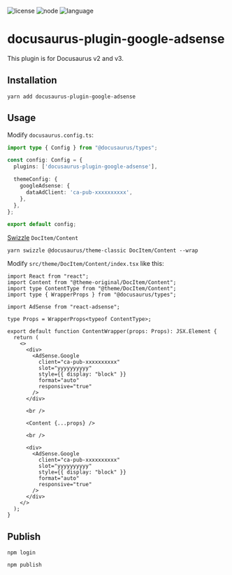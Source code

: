 ![license](https://img.shields.io/github/license/hhk7734/docusaurus-plugin-google-adsense)
![node](https://img.shields.io/github/package-json/v/hhk7734/docusaurus-plugin-google-adsense?sort=semver)
![language](https://img.shields.io/github/languages/top/hhk7734/docusaurus-plugin-google-adsense)

# docusaurus-plugin-google-adsense

This plugin is for Docusaurus v2 and v3.

## Installation

```shell
yarn add docusaurus-plugin-google-adsense
```

## Usage

Modify `docusaurus.config.ts`:

```ts
import type { Config } from "@docusaurus/types";

const config: Config = {
  plugins: ['docusaurus-plugin-google-adsense'],

  themeConfig: {
    googleAdsense: {
      dataAdClient: 'ca-pub-xxxxxxxxxx',
    },
  },
};

export default config;
```

[Swizzle](https://docusaurus.io/docs/swizzling) `DocItem/Content`

```shell
yarn swizzle @docusaurus/theme-classic DocItem/Content --wrap
```

Modify `src/theme/DocItem/Content/index.tsx` like this:

```tsx
import React from "react";
import Content from "@theme-original/DocItem/Content";
import type ContentType from "@theme/DocItem/Content";
import type { WrapperProps } from "@docusaurus/types";

import AdSense from "react-adsense";

type Props = WrapperProps<typeof ContentType>;

export default function ContentWrapper(props: Props): JSX.Element {
  return (
    <>
      <div>
        <AdSense.Google
          client="ca-pub-xxxxxxxxxx"
          slot="yyyyyyyyyy"
          style={{ display: "block" }}
          format="auto"
          responsive="true"
        />
      </div>

      <br />

      <Content {...props} />

      <br />

      <div>
        <AdSense.Google
          client="ca-pub-xxxxxxxxxx"
          slot="yyyyyyyyyy"
          style={{ display: "block" }}
          format="auto"
          responsive="true"
        />
      </div>
    </>
  );
}
```

## Publish

```shell
npm login
```

```shell
npm publish
```
